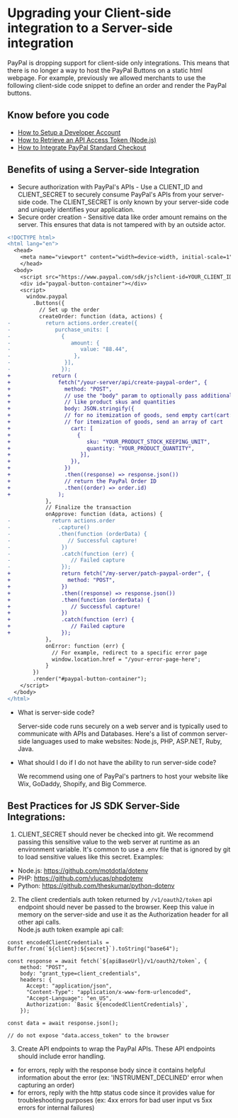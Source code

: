 # Upgrading your Client-side integration to a Server-side integration

PayPal is dropping support for client-side only integrations. This means that there is no longer a way to host the PayPal Buttons on a static html webpage. For example, previously we allowed merchants to use the following client-side code snippet to define an order and render the PayPal buttons.

## Know before you code
* [How to Setup a Developer Account](https://www.youtube.com/watch?v=O_9G722SpXQ&t=72s)
* [How to Retrieve an API Access Token (Node.js)](https://www.youtube.com/watch?v=HOkkbGSxmp4&t=113s)
* [How to Integrate PayPal Standard Checkout](https://www.youtube.com/watch?v=MBfJEUGNNs0)

## Benefits of using a Server-side Integration

* Secure authorization with PayPal's APIs - Use a CLIENT_ID and CLIENT_SECRET to securely consume PayPal's APIs from your server-side code. The CLIENT_SECRET is only known by your server-side code and uniquely identifies your application.
* Secure order creation - Sensitive data like order amount remains on the server. This ensures that data is not tampered with by an outside actor.
```diff
<!DOCTYPE html>
<html lang="en">
  <head>
    <meta name="viewport" content="width=device-width, initial-scale=1">
    </head>
  <body>
    <script src="https://www.paypal.com/sdk/js?client-id=YOUR_CLIENT_ID&currency=USD"></script>
    <div id="paypal-button-container"></div>
    <script>
      window.paypal
        .Buttons({
          // Set up the order
          createOrder: function (data, actions) {
-           return actions.order.create({
-              purchase_units: [
-                {
-                   amount: {
-                      value: "88.44",
-                    },
-                 }],
-                });
+             return (
+               fetch("/your-server/api/create-paypal-order", {
+                 method: "POST",
+                 // use the "body" param to optionally pass additional order information
+                 // like product skus and quantities
+                 body: JSON.stringify({
+                 // for no itemization of goods, send empty cart(cart:[])
+                 // for itemization of goods, send an array of cart 
+                   cart: [
+                     {
+                        sku: "YOUR_PRODUCT_STOCK_KEEPING_UNIT",
+                        quantity: "YOUR_PRODUCT_QUANTITY",
+                      }],
+                   }),
+                 })
+                 .then((response) => response.json())
+                 // return the PayPal Order ID
+                 .then((order) => order.id)
+               );
            },
            // Finalize the transaction
            onApprove: function (data, actions) {
-             return actions.order
-               .capture()
-               .then(function (orderData) {
-                  // Successful capture!
-                })
-                .catch(function (err) {
-                   // Failed capture
-                });
+                return fetch("/my-server/patch-paypal-order", {
+                  method: "POST",
+                })
+                .then((response) => response.json())
+                .then(function (orderData) {
+                   // Successful capture!
+                })
+                .catch(function (err) {
+                   // Failed capture
+                });
            },
            onError: function (err) {
              // For example, redirect to a specific error page
              window.location.href = "/your-error-page-here";
            }
        })
        .render("#paypal-button-container");
    </script>
  </body>
</html>
```

- What is server-side code?

  Server-side code runs securely on a web server and is typically used to communicate with APIs and Databases. Here's a list of common server-side languages used to make websites: Node.js, PHP, ASP.NET, Ruby, Java.

- What should I do if I do not have the ability to run server-side code?

  We recommend using one of PayPal's partners to host your website like Wix, GoDaddy, Shopify, and Big Commerce.

## Best Practices for JS SDK Server-Side Integrations:

1. CLIENT_SECRET should never be checked into git. We recommend passing this sensitive value to the web server at runtime as an environment variable. It's common to use a .env file that is ignored by git to load sensitive values like this secret.
Examples:
  - Node.js: https://github.com/motdotla/dotenv
  - PHP: https://github.com/vlucas/phpdotenv
  - Python: https://github.com/theskumar/python-dotenv
2. The client credentials auth token returned by `/v1/oauth2/token` api endpoint should never be passed to the browser. Keep this value in memory on the server-side and use it as the Authorization header for all other api calls.  
Node.js auth token example api call:
```
const encodedClientCredentials = Buffer.from(`${client}:${secret}`).toString("base64");

const response = await fetch(`${apiBaseUrl}/v1/oauth2/token`, {
    method: "POST",
    body: "grant_type=client_credentials",
    headers: {
      Accept: "application/json",
      "Content-Type": "application/x-www-form-urlencoded",
      "Accept-Language": "en_US",
      Authorization: `Basic ${encodedClientCredentials}`,
    });
    
const data = await response.json();

// do not expose "data.access_token" to the browser
```

3. Create API endpoints to wrap the PayPal APIs. These API endpoints should include error handling.
  * for errors, reply with the response body since it contains helpful information about the error (ex: 'INSTRUMENT_DECLINED' error when capturing an order)
  * for errors, reply with the http status code since it provides value for troubleshooting purposes (ex: 4xx errors for bad user input vs 5xx errors for internal failures)